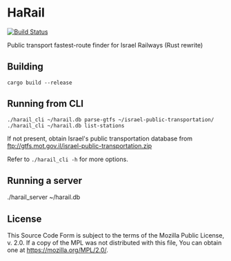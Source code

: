 # HaRail

[![Build Status](https://github.com/hadeutscher/RustyRail/workflows/CI/badge.svg)](https://github.com/hadeutscher/RustyRail/actions)

Public transport fastest-route finder for Israel Railways (Rust rewrite)

## Building

`cargo build --release`

## Running from CLI

```
./harail_cli ~/harail.db parse-gtfs ~/israel-public-transportation/
./harail_cli ~/harail.db list-stations
```

If not present, obtain Israel's public transportation database from ftp://gtfs.mot.gov.il/israel-public-transportation.zip

Refer to `./harail_cli -h` for more options.

## Running a server

./harail_server ~/harail.db

## License

This Source Code Form is subject to the terms of the Mozilla Public License, v. 2.0. If a copy of the MPL was not distributed with this file, You can obtain one at https://mozilla.org/MPL/2.0/.
